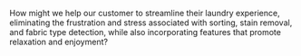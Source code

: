 How might we help our customer to streamline their laundry experience, eliminating the frustration and stress associated with sorting, stain removal, and fabric type detection, while also incorporating features that promote relaxation and enjoyment?